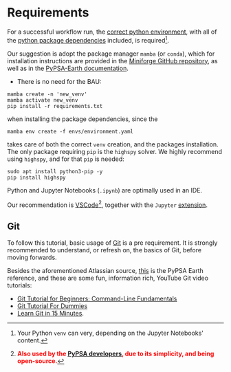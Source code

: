 Requirements
=============
For a successful workflow run, the [correct python environment][venv], with all of the [python package dependencies][dependencies] included, is required[^1].

Our suggestion is adopt the package manager `mamba` (or `conda`), which for installation instructions are provided in the [Miniforge GitHub repository][mamba_install], as well as in the [PyPSA-Earth documentation][PyPSA-Earth].

* There is no need for the BAU:

~~~
mamba create -n 'new_venv'
mamba activate new_venv
pip install -r requirements.txt
~~~

when installing the package dependencies, since the

~~~
mamba env create -f envs/environment.yaml
~~~

takes care of both the correct `venv` creation, and the packages installation. The only package requiring `pip` is the `highspy` solver. We highly recommend using `highspy`, and for that `pip` is needed:
~~~
sudo apt install python3-pip -y
pip install highspy
~~~

Python and Jupyter Notebooks (`.ipynb`) are optimally used in an IDE.

Our recommendation is [VSCode][VSCode][^2], together with the `Jupyter` [extension][Jupyter].

## Git

To follow this tutorial, basic usage of [Git][Git_1] is a pre requirement. It is strongly recommended to understand, or refresh on, the basics of Git, before moving forwards.

Besides the aforementioned Atlassian source, [this][Git_2] is the PyPSA Earth reference, and these are some fun, information rich, YouTube Git video tutorials:

* [Git Tutorial for Beginners: Command-Line Fundamentals](https://www.youtube.com/watch?v=HVsySz-h9r4)
* [Git Tutorial For Dummies](https://www.youtube.com/watch?v=mJ-qvsxPHpY)
* [Learn Git in 15 Minutes](https://www.youtube.com/watch?v=USjZcfj8yxE).


[^1]: Your Python `venv` can very, depending on the Jupyter Notebooks' content.
[^2]:   <b><font color='red'>Also used by the [PyPSA developers][PyPSA-Earth], due to its simplicity, and being open-source.</font></b>



<!-- # Internal Doc References -->
[venv]:         https://github.com/open-energy-transition/data-science-for-esm/blob/e52f7980165928a7cd90826ee0bf8cd3fb407892/environment.yaml
[dependencies]: https://github.com/open-energy-transition/data-science-for-esm/blob/e52f7980165928a7cd90826ee0bf8cd3fb407892/requirements.txt
[mamba_install]: https://github.com/conda-forge/miniforge?tab=readme-ov-file
[PyPSA-Earth]:  https://pypsa-earth.readthedocs.io/en/latest/installation.html
[VSCode]:       https://github.com/microsoft/vscode
[Jupyter]:      https://medium.com/@claudia.nikel/how-to-setup-a-jupyter-notebook-in-vs-code-w-virtual-env-kernels-install-packages-884cf643375e
[Git_1]:        https://www.atlassian.com/git
[Git_2]:        https://pypsa-earth.readthedocs.io/en/latest/software_hints.html#git